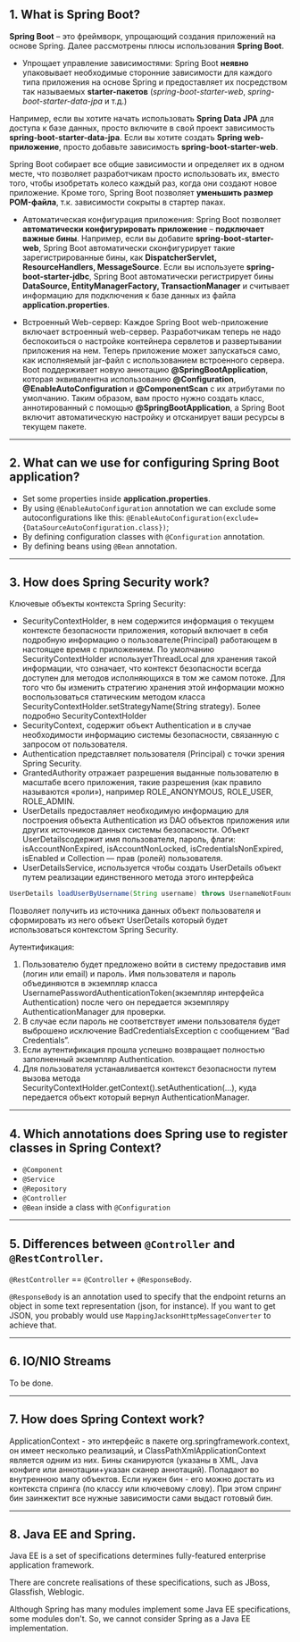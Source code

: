 ## 1. What is Spring Boot?

**Spring Boot** – это фреймворк, упрощающий создания приложений на основе Spring.
Далее рассмотрены плюсы использования **Spring Boot**.

- Упрощает управление зависимостями: Spring Boot **неявно** упаковывает необходимые сторонние зависимости для каждого типа приложения на основе Spring и предоставляет их посредством так называемых **starter-пакетов** (*spring-boot-starter-web*, *spring-boot-starter-data-jpa* и т.д.)

Например, если вы хотите начать использовать **Spring Data JPA** для доступа к базе данных, просто включите в свой проект зависимость **spring-boot-starter-data-jpa**. Если вы хотите создать **Spring web-приложение**, просто добавьте зависимость **spring-boot-starter-web**.

Spring Boot собирает все общие зависимости и определяет их в одном месте, что позволяет разработчикам просто использовать их, вместо того, чтобы изобретать колесо каждый раз, когда они создают новое приложение.
Кроме того, Spring Boot позволяет **уменьшить размер POM-файла**, т.к. зависимости сокрыты в стартер паках.

- Автоматическая конфигурация приложения: Spring Boot позволяет **автоматически конфигурировать приложение** – **подключает важные бины**. Например, если вы добавите **spring-boot-starter-web**, Spring Boot автоматически сконфигурирует такие зарегистрированные бины, как **DispatcherServlet, ResourceHandlers, MessageSource**.
Если вы используете **spring-boot-starter-jdbc**, Spring Boot автоматически регистрирует бины **DataSource, EntityManagerFactory, TransactionManager** и считывает информацию для подключения к базе данных из файла **application.properties**.

- Встроенный Web-сервер:  Каждое Spring Boot web-приложение включает встроенный web-сервер.
Разработчикам теперь не надо беспокоиться о настройке контейнера сервлетов и развертывании приложения на нем. Теперь приложение может запускаться само, как исполняемый jar-файл с использованием встроенного сервера.
Boot поддерживает новую аннотацию **@SpringBootApplication**, которая эквивалентна использованию **@Configuration**, **@EnableAutoConfiguration** и **@ComponentScan** с их атрибутами по умолчанию.
Таким образом, вам просто нужно создать класс, аннотированный с помощью **@SpringBootApplication**, а Spring Boot включит автоматическую настройку и отсканирует ваши ресурсы в текущем пакете.

--------------------

## 2. What can we use for configuring Spring Boot application?

- Set some properties inside **application.properties**.
- By using `@EnableAutoConfiguration` annotation we can exclude some autoconfigurations like this: `@EnableAutoConfiguration(exclude={DataSourceAutoConfiguration.class})`;
- By defining configuration classes with `@Configuration` annotation.
- By defining beans using `@Bean` annotation.

--------------------

## 3. How does Spring Security work?

Ключевые объекты контекста Spring Security:

- SecurityContextHolder, в нем содержится информация о текущем контексте безопасности приложения, который включает в себя подробную информацию о пользователе(Principal) работающем в настоящее время с приложением. По умолчанию SecurityContextHolder используетThreadLocal для хранения такой информации, что означает, что контекст безопасности всегда доступен для методов исполняющихся в том же самом потоке. Для того что бы изменить стратегию хранения этой информации можно воспользоваться статическим методом класса SecurityContextHolder.setStrategyName(String strategy). Более подробно SecurityContextHolder
- SecurityContext, содержит объект Authentication и в случае необходимости информацию системы безопасности, связанную с запросом от пользователя.
- Authentication представляет пользователя (Principal) с точки зрения Spring Security.
- GrantedAuthority отражает разрешения выданные пользователю в масштабе всего приложения, такие разрешения (как правило называются «роли»), например ROLE_ANONYMOUS, ROLE_USER, ROLE_ADMIN.
- UserDetails предоставляет необходимую информацию для построения объекта Authentication из DAO объектов приложения или других источников данных системы безопасности. Объект UserDetailsсодержит имя пользователя, пароль, флаги: isAccountNonExpired, isAccountNonLocked, isCredentialsNonExpired, isEnabled и Collection — прав (ролей) пользователя.
- UserDetailsService, используется чтобы создать UserDetails объект путем реализации единственного метода этого интерфейса

```java
UserDetails loadUserByUsername(String username) throws UsernameNotFoundException; 
```

Позволяет получить из источника данных объект пользователя и сформировать из него объект UserDetails который будет использоваться контекстом Spring Security.

Аутентификация:

1. Пользователю будет предложено войти в систему предоставив имя (логин или email) и пароль. Имя пользователя и пароль объединяются в экземпляр класса UsernamePasswordAuthenticationToken(экземпляр интерфейса Authentication) после чего он передается экземпляру AuthenticationManager для проверки.
2. В случае если пароль не соответствует имени пользователя будет выброшено исключение BadCredentialsException с сообщением “Bad Credentials”.
3. Если аутентификация прошла успешно возвращает полностью заполненный экземпляр Authentication.
4. Для пользователя устанавливается контекст безопасности путем вызова метода SecurityContextHolder.getContext().setAuthentication(…), куда передается объект который вернул AuthenticationManager.

--------------------

## 4. Which annotations does Spring use to register classes in Spring Context?

- `@Component`
- `@Service`
- `@Repository`
- `@Controller`
- `@Bean` inside a class with `@Configuration`

--------------------

## 5. Differences between `@Controller` and `@RestController`.

`@RestController` == `@Controller` + `@ResponseBody`.

`@ResponseBody` is an annotation used to specify that the endpoint returns an object in some text
representation (json, for instance). If you want to get JSON, you probably would use 
`MappingJacksonHttpMessageConverter` to achieve that.

--------------------

## 6. IO/NIO Streams

To be done.

--------------------

## 7. How does Spring Context work?

ApplicationContext - это интерфейс в пакете org.springframework.context, он имеет несколько реализаций, и ClassPathXmlApplicationContext является одним из них.
Бины сканируются (указаны в XML, Java конфиге или аннотации+указан сканер аннотаций). Попадают во внутреннюю мапу объектов.
Если нужен бин - его можно достать из контекста спринга (по классу или ключевому слову).
При этом спринг бин заинжектит все нужные зависимости сами выдаст готовый бин.

--------------------

## 8. Java EE and Spring.

Java EE is a set of specifications determines fully-featured enterprise application framework.

There are concrete realisations of these specifications, such as JBoss, Glassfish, Weblogic.

Although Spring has many modules implement some Java EE specifications, some modules don't.
So, we cannot consider Spring as a Java EE implementation.
